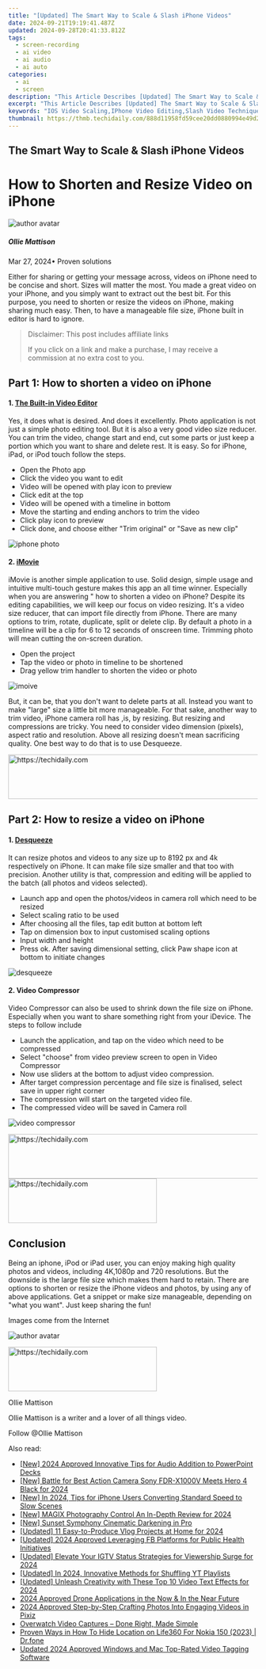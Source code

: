 ```yaml
---
title: "[Updated] The Smart Way to Scale & Slash iPhone Videos"
date: 2024-09-21T19:19:41.487Z
updated: 2024-09-28T20:41:33.812Z
tags: 
  - screen-recording
  - ai video
  - ai audio
  - ai auto
categories: 
  - ai
  - screen
description: "This Article Describes [Updated] The Smart Way to Scale & Slash iPhone Videos"
excerpt: "This Article Describes [Updated] The Smart Way to Scale & Slash iPhone Videos"
keywords: "IOS Video Scaling,IPhone Video Editing,Slash Video Techniques,Mobile Video Upscale,Quick iPhone Reduce Video,Advanced iPhone Compression,Optimize iPhone Videos"
thumbnail: https://thmb.techidaily.com/888d11958fd59cee20dd0880994e49d2be75696460e14e09acd5a7ef9a37fabd.jpg
---
```


## The Smart Way to Scale & Slash iPhone Videos

# How to Shorten and Resize Video on iPhone

![author avatar](https://images.wondershare.com/filmora/article-images/ollie-mattison.jpg)

##### Ollie Mattison

 Mar 27, 2024• Proven solutions

 Either for sharing or getting your message across, videos on iPhone need to be concise and short. Sizes will matter the most. You made a great video on your iPhone, and you simply want to extract out the best bit. For this purpose, you need to shorten or resize the videos on iPhone, making sharing much easy. Then, to have a manageable file size, iPhone built in editor is hard to ignore.

>  Disclaimer: This post includes affiliate links
>
>  If you click on a link and make a purchase, I may receive a commission at no extra cost to you.
>

## Part 1: How to shorten a video on iPhone

#### 1. [The Built-in Video Editor](https://support.apple.com/en-gb/HT207587)

 Yes, it does what is desired. And does it excellently. Photo application is not just a simple photo editing tool. But it is also a very good video size reducer. You can trim the video, change start and end, cut some parts or just keep a portion which you want to share and delete rest. It is easy. So for iPhone, iPad, or iPod touch follow the steps.

* Open the Photo app
* Click the video you want to edit
* Video will be opened with play icon to preview
* Click edit at the top
* Video will be opened with a timeline in bottom
* Move the starting and ending anchors to trim the video
* Click play icon to preview
* Click done, and choose either "Trim original" or "Save as new clip"

![iphone photo](https://images.wondershare.com/filmora/article-images/iPhone_video_edit_default.jpg)

#### 2. [iMovie](https://itunes.apple.com/us/app/imovie/id377298193?mt=8&ign-mpt=uo%3D8)

 iMovie is another simple application to use. Solid design, simple usage and intuitive multi-touch gesture makes this app an all time winner. Especially when you are answering " how to shorten a video on iPhone? Despite its editing capabilities, we will keep our focus on video resizing. It's a video size reducer, that can import file directly from iPhone. There are many options to trim, rotate, duplicate, split or delete clip. By default a photo in a timeline will be a clip for 6 to 12 seconds of onscreen time. Trimming photo will mean cutting the on-screen duration.

* Open the project
* Tap the video or photo in timeline to be shortened
* Drag yellow trim handler to shorten the video or photo

![imoive](https://images.wondershare.com/filmora/article-images/iMovie-shorten.jpeg)

 But, it can be, that you don't want to delete parts at all. Instead you want to make "large" size a little bit more manageable. For that sake, another way to trim video, iPhone camera roll has ,is, by resizing. But resizing and compressions are tricky. You need to consider video dimension (pixels), aspect ratio and resolution. Above all resizing doesn't mean sacrificing quality. One best way to do that is to use Desqueeze.

<!-- affiliate ads begin -->
<a href="https://appsumo.8odi.net/c/5597632/2087484/7443" target="_top" id="2087484">
  <img src="//a.impactradius-go.com/display-ad/7443-2087484" border="0" alt="https://techidaily.com" width="728" height="90"/>
</a>
<img height="0" width="0" src="https://appsumo.8odi.net/i/5597632/2087484/7443" style="position:absolute;visibility:hidden;" border="0" />
<!-- affiliate ads end -->

## Part 2: How to resize a video on iPhone

#### 1. [Desqueeze](https://itunes.apple.com/us/app/desqueeze-batch-resizer/id1046809993?mt=8)

 It can resize photos and videos to any size up to 8192 px and 4k respectively on iPhone. It can make file size smaller and that too with precision. Another utility is that, compression and editing will be applied to the batch (all photos and videos selected).

* Launch app and open the photos/videos in camera roll which need to be resized
* Select scaling ratio to be used
* After choosing all the files, tap edit button at bottom left
* Tap on dimension box to input customised scaling options
* Input width and height
* Press ok. After saving dimensional setting, click Paw shape icon at bottom to initiate changes

![desqueeze](https://images.wondershare.com/filmora/article-images/desqueeze.JPG)

#### 2. Video Compressor

 Video Compressor can also be used to shrink down the file size on iPhone. Especially when you want to share something right from your iDevice. The steps to follow include

* Launch the application, and tap on the video which need to be compressed
* Select "choose" from video preview screen to open in Video Compressor
* Now use sliders at the bottom to adjust video compression.
* After target compression percentage and file size is finalised, select save in upper right corner
* The compression will start on the targeted video file.
* The compressed video will be saved in Camera roll

![video compressor](https://images.wondershare.com/filmora/article-images/video-compressor.JPG)

<!-- affiliate ads begin -->
<a href="https://aligracehair.sjv.io/c/5597632/1918719/19272" target="_top" id="1918719">
  <img src="//a.impactradius-go.com/display-ad/19272-1918719" border="0" alt="https://techidaily.com" width="728" height="90"/>
</a>
<img height="0" width="0" src="https://aligracehair.sjv.io/i/5597632/1918719/19272" style="position:absolute;visibility:hidden;" border="0" />
<!-- affiliate ads end -->

<!-- affiliate ads begin -->
<a href="https://aligracehair.sjv.io/c/5597632/1902273/19272" target="_top" id="1902273">
  <img src="//a.impactradius-go.com/display-ad/19272-1902273" border="0" alt="https://techidaily.com" width="300" height="90"/>
</a>
<img height="0" width="0" src="https://aligracehair.sjv.io/i/5597632/1902273/19272" style="position:absolute;visibility:hidden;" border="0" />
<!-- affiliate ads end -->

## Conclusion

 Being an iphone, iPod or iPad user, you can enjoy making high quality photos and videos, including 4K,1080p and 720 resolutions. But the downside is the large file size which makes them hard to retain. There are options to shorten or resize the iPhone videos and photos, by using any of above applications. Get a snippet or make size manageable, depending on "what you want". Just keep sharing the fun!

 Images come from the Internet

![author avatar](https://images.wondershare.com/filmora/article-images/ollie-mattison.jpg)

<!-- affiliate ads begin -->
<a href="https://aligracehair.sjv.io/c/5597632/1880940/19272" target="_top" id="1880940">
  <img src="//a.impactradius-go.com/display-ad/19272-1880940" border="0" alt="https://techidaily.com" width="300" height="90"/>
</a>
<img height="0" width="0" src="https://aligracehair.sjv.io/i/5597632/1880940/19272" style="position:absolute;visibility:hidden;" border="0" />
<!-- affiliate ads end -->

Ollie Mattison

Ollie Mattison is a writer and a lover of all things video.

Follow @Ollie Mattison


<ins class="adsbygoogle"
     style="display:block"
     data-ad-format="autorelaxed"
     data-ad-client="ca-pub-7571918770474297"
     data-ad-slot="1223367746"></ins>



<ins class="adsbygoogle"
     style="display:block"
     data-ad-client="ca-pub-7571918770474297"
     data-ad-slot="8358498916"
     data-ad-format="auto"
     data-full-width-responsive="true"></ins>


<span class="atpl-alsoreadstyle">Also read:</span>
<div><ul>
<li><a href="https://fox-glue.techidaily.com/new-2024-approved-innovative-tips-for-audio-addition-to-powerpoint-decks/"><u>[New] 2024 Approved Innovative Tips for Audio Addition to PowerPoint Decks</u></a></li>
<li><a href="https://fox-glue.techidaily.com/new-battle-for-best-action-camera-sony-fdr-x1000v-meets-hero-4-black-for-2024/"><u>[New] Battle for Best Action Camera Sony FDR-X1000V Meets Hero 4 Black for 2024</u></a></li>
<li><a href="https://fox-info.techidaily.com/new-in-2024-tips-for-iphone-users-converting-standard-speed-to-slow-scenes/"><u>[New] In 2024, Tips for iPhone Users Converting Standard Speed to Slow Scenes</u></a></li>
<li><a href="https://fox-glue.techidaily.com/new-magix-photography-control-an-in-depth-review-for-2024/"><u>[New] MAGIX Photography Control An In-Depth Review for 2024</u></a></li>
<li><a href="https://some-tips.techidaily.com/new-sunset-symphony-cinematic-darkening-in-pro/"><u>[New] Sunset Symphony Cinematic Darkening in Pro</u></a></li>
<li><a href="https://fox-cloud.techidaily.com/updated-11-easy-to-produce-vlog-projects-at-home-for-2024/"><u>[Updated] 11 Easy-to-Produce Vlog Projects at Home for 2024</u></a></li>
<li><a href="https://fox-glue.techidaily.com/updated-2024-approved-leveraging-fb-platforms-for-public-health-initiatives/"><u>[Updated] 2024 Approved Leveraging FB Platforms for Public Health Initiatives</u></a></li>
<li><a href="https://instagram-video-files.techidaily.com/updated-elevate-your-igtv-status-strategies-for-viewership-surge-for-2024/"><u>[Updated] Elevate Your IGTV Status Strategies for Viewership Surge for 2024</u></a></li>
<li><a href="https://youtube-docs.techidaily.com/ed-in-2024-innovative-methods-for-shuffling-yt-playlists/"><u>[Updated] In 2024, Innovative Methods for Shuffling YT Playlists</u></a></li>
<li><a href="https://fox-glue.techidaily.com/updated-unleash-creativity-with-these-top-10-video-text-effects-for-2024/"><u>[Updated] Unleash Creativity with These Top 10 Video Text Effects for 2024</u></a></li>
<li><a href="https://fox-glue.techidaily.com/2024-approved-drone-applications-in-the-now-and-in-the-near-future/"><u>2024 Approved Drone Applications in the Now & In the Near Future</u></a></li>
<li><a href="https://fox-glue.techidaily.com/2024-approved-step-by-step-crafting-photos-into-engaging-videos-in-pixiz/"><u>2024 Approved Step-by-Step Crafting Photos Into Engaging Videos in Pixiz</u></a></li>
<li><a href="https://video-screen-grab.techidaily.com/overwatch-video-captures-done-right-made-simple/"><u>Overwatch Video Captures – Done Right, Made Simple</u></a></li>
<li><a href="https://location-social.techidaily.com/proven-ways-in-how-to-hide-location-on-life360-for-nokia-150-2023-drfone-by-drfone-virtual-android/"><u>Proven Ways in How To Hide Location on Life360 For Nokia 150 (2023) | Dr.fone</u></a></li>
<li><a href="https://ai-video-apps.techidaily.com/updated-2024-approved-windows-and-mac-top-rated-video-tagging-software/"><u>Updated 2024 Approved Windows and Mac Top-Rated Video Tagging Software</u></a></li>
</ul></div>


